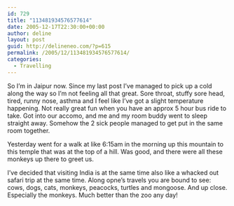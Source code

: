 ```yaml
---
id: 729
title: "113481934576577614"
date: 2005-12-17T22:30:00+00:00
author: deline
layout: post
guid: http://delineneo.com/?p=615
permalink: /2005/12/113481934576577614/
categories:
  - Travelling
---
```

So I&#8217;m in Jaipur now. Since my last post I&#8217;ve managed to pick up a cold along the way so I&#8217;m not feeling all that great. Sore throat, stuffy sore head, tired, runny nose, asthma and I feel like I&#8217;ve got a slight temperature happening. Not really great fun when you have an approx 5 hour bus ride to take. Got into our accomo, and me and my room buddy went to sleep straight away. Somehow the 2 sick people managed to get put in the same room together.

Yesterday went for a walk at like 6:15am in the morning up this mountain to this temple that was at the top of a hill. Was good, and there were all these monkeys up there to greet us.

I&#8217;ve decided that visiting India is at the same time also like a whacked out safari trip at the same time. Along opne&#8217;s travels you are bound to see: cows, dogs, cats, monkeys, peacocks, turtles and mongoose. And up close. Especially the monkeys. Much better than the zoo any day!